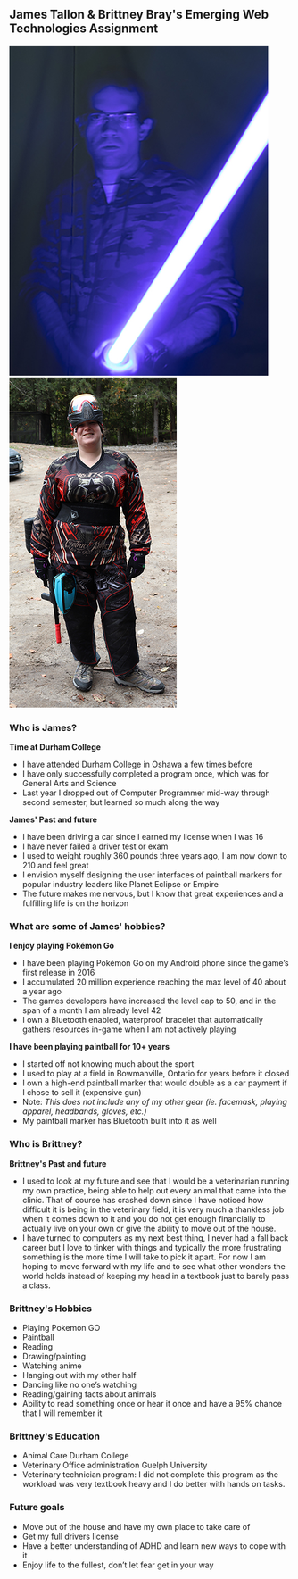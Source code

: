 ## James Tallon & Brittney Bray's Emerging Web Technologies Assignment

![James experimenting with long exposure for photography class](images/JamesTallonProfilePic1.jpg)
![Brittney playing paintball in all of her gear](images/BrittneyBrayProfilePic1.jpg)

### Who is James?
**Time at Durham College**
- I have attended Durham College in Oshawa a few times before
- I have only successfully completed a program once, which was for General Arts and Science
- Last year I dropped out of Computer Programmer mid-way through second semester, but learned so much along the way

**James' Past and future**
- I have been driving a car since I earned my license when I was 16
- I have never failed a driver test or exam
- I used to weight roughly 360 pounds three years ago, I am now down to 210 and feel great
- I envision myself designing the user interfaces of paintball markers for popular industry leaders like Planet Eclipse or Empire
- The future makes me nervous, but I know that great experiences and a fulfilling life is on the horizon


### What are some of James' hobbies?
**I enjoy playing Pokémon Go**
- I have been playing Pokémon Go on my Android phone since the game’s first release in 2016
- I accumulated 20 million experience reaching the max level of 40 about a year ago
- The games developers have increased the level cap to 50, and in the span of a month I am already level 42 
- I own a Bluetooth enabled, waterproof bracelet that automatically gathers resources in-game when I am not actively playing

**I have been playing paintball for 10+ years**
- I started off not knowing much about the sport
- I used to play at a field in Bowmanville, Ontario for years before it closed
- I own a high-end paintball marker that would double as a car payment if I chose to sell it (expensive gun)
- Note: *This does not include any of my other gear (ie. facemask, playing apparel, headbands, gloves, etc.)*
- My paintball marker has Bluetooth built into it as well

### Who is Brittney?
**Brittney's Past and future**
- I used to look at my future and see that I would be a veterinarian running my own practice, being able to help out every animal that came into the clinic. That of course has crashed down since I have noticed how difficult it is being in the veterinary field, it is very much a thankless job when it comes down to it and you do not get enough financially to actually live on your own or give the ability to move out of the house. 
- I have turned to computers as my next best thing, I never had a fall back career but I love to tinker with things and typically the more frustrating something is the more time I will take to pick it apart. For now I am hoping to move forward with my life and to see what other wonders the world holds instead of keeping my head in a textbook just to barely pass a class. 

### Brittney's Hobbies
- Playing Pokemon GO 
-	Paintball 
-	Reading 
-	Drawing/painting
-	Watching anime 
-	Hanging out with my other half 
-	Dancing like no one’s watching 
-	Reading/gaining facts about animals 
-	Ability to read something once or hear it once and have a 95% chance that I will remember it

### Brittney's Education
-	Animal Care Durham College 
-	Veterinary Office administration Guelph University 
-	Veterinary technician program: I did not complete this program as the workload was very textbook heavy and I do better with hands on tasks.

### Future goals
-	Move out of the house and have my own place to take care of 
-	Get my full drivers license 
-	Have a better understanding of ADHD and learn new ways to cope with it 
-	Enjoy life to the fullest, don’t let fear get in your way
